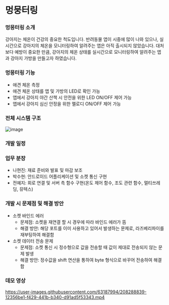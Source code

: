# 멍뭉터링

### 멍뭉터링 소개
강아지는 체온이 건강의 중요한 척도입니다. 반려동물 앱이 시중에 많이 나와 있으나, 실시간으로 강아지의 체온을 모니터링하여 알려주는 앱은 아직 출시되지 않았습니다. 대처보다 예방이 중요한 만큼, 강아지의 체온 상태를 실시간으로 모니터링하여 알려주는 앱과 강아지 가방을 만들고자 하였습니다.

### 멍뭉터링 기능
- 애견 체온 측정
- 애견 체온 상태를 앱 및 가방의 LED로 확인 가능
- 앱에서 강아지 야간 산책 시 안전을 위한 LED ON/OFF 제어 가능
- 앱에서 강아지 심신 안정을 위한 멜로디 ON/OFF 제어 가능 

### 전체 시스템 구조
![image](https://user-images.githubusercontent.com/63187994/208288582-7726426d-6389-43cc-ad2c-fc324c4ee1e4.png)

### 개발 일정

### 업무 분장
- 나현진: 재료 준비와 발표 및 마감 보조
- 박수현: 안드로이드 어플리케이션 및 소켓 통신 구현
- 전예지: 회로 연결 및 서버 측 함수 구현(온도 제어 함수, 조도 관련 함수, 멀티쓰레딩, 뮤텍스)

### 개발 시 문제점 및 해결 방안
- 소켓 바인드 에러
  - 문제점: 소켓을 재연결 할 시 경우에 따라 바인드 에러가 뜸
  - 해결 방안: 해당 포트를 이미 사용하고 있어서 발생하는 문제로, 라즈베리파이를 재부팅하여 해결함
- 소켓 데이터 전송 문제
  - 문제점: 소켓 통신 시 정수형으로 값을 전송할 때 값이 제대로 전송되지 않는 문제 발생
  - 해결 방안: 정수값을 shift 연산을 통하여 byte 형식으로 바꾸어 전송하여 해결함

### 데모 영상
https://user-images.githubusercontent.com/63187994/208288839-12356be1-f429-441b-b340-d91ad5f53343.mp4
